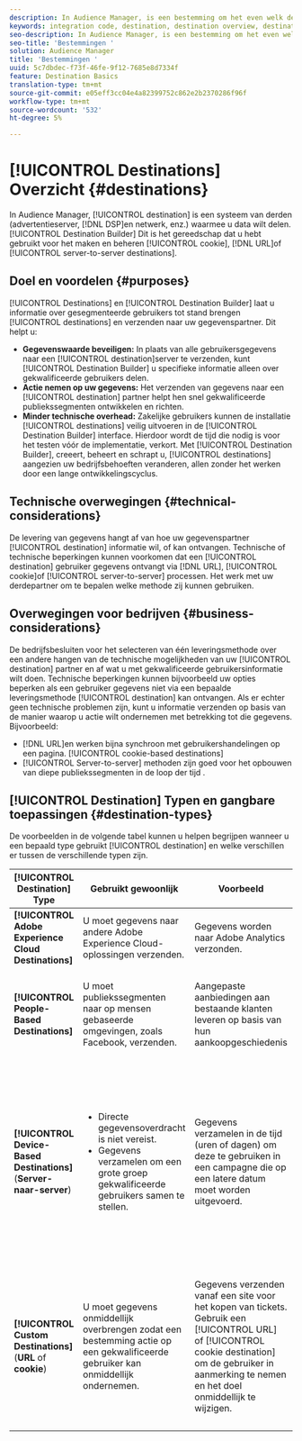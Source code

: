 ```yaml
---
description: In Audience Manager, is een bestemming om het even welk derdesysteem (ad server, DSP, en netwerk, enz.) waarmee u data wilt delen. De Bouwer van de bestemming is het hulpmiddel u gebruikte om koekje, URL, of server-aan-server bestemmingen tot stand te brengen en te beheren.
keywords: integration code, destination, destination overview, destination, destination, destination, destination, destination, destination, destination, destination, destination, destination, destination
seo-description: In Audience Manager, is een bestemming om het even welk derdesysteem (ad server, DSP, en netwerk, enz.) waarmee u data wilt delen. De Bouwer van de bestemming is het hulpmiddel u gebruikte om koekje, URL, of server-aan-server bestemmingen tot stand te brengen en te beheren.
seo-title: 'Bestemmingen '
solution: Audience Manager
title: 'Bestemmingen '
uuid: 5c7dbdec-f73f-46fe-9f12-7685e8d7334f
feature: Destination Basics
translation-type: tm+mt
source-git-commit: e05eff3cc04e4a82399752c862e2b2370286f96f
workflow-type: tm+mt
source-wordcount: '532'
ht-degree: 5%

---
```



# [!UICONTROL Destinations] Overzicht {#destinations}

In Audience Manager, [!UICONTROL destination] is een systeem van derden (advertentieserver, [!DNL DSP]en netwerk, enz.) waarmee u data wilt delen. [!UICONTROL Destination Builder] Dit is het gereedschap dat u hebt gebruikt voor het maken en beheren [!UICONTROL cookie], [!DNL URL]of [!UICONTROL server-to-server destinations].

## Doel en voordelen {#purposes}

<!-- c_destinations.xml -->

[!UICONTROL Destinations] en [!UICONTROL Destination Builder] laat u informatie over gesegmenteerde gebruikers tot stand brengen [!UICONTROL destinations] en verzenden naar uw gegevenspartner. Dit helpt u:

* **Gegevenswaarde beveiligen:** In plaats van alle gebruikersgegevens naar een [!UICONTROL destination]server te verzenden, kunt [!UICONTROL Destination Builder] u specifieke informatie alleen over gekwalificeerde gebruikers delen.
* **Actie nemen op uw gegevens:** Het verzenden van gegevens naar een [!UICONTROL destination] partner helpt hen snel gekwalificeerde publiekssegmenten ontwikkelen en richten.
* **Minder technische overhead:** Zakelijke gebruikers kunnen de installatie [!UICONTROL destinations] veilig uitvoeren in de [!UICONTROL Destination Builder] interface. Hierdoor wordt de tijd die nodig is voor het testen vóór de implementatie, verkort. Met [!UICONTROL Destination Builder], creeert, beheert en schrapt u, [!UICONTROL destinations] aangezien uw bedrijfsbehoeften veranderen, allen zonder het werken door een lange ontwikkelingscyclus.

## Technische overwegingen {#technical-considerations}

<!-- destination-delivery-methods.xml -->

De levering van gegevens hangt af van hoe uw gegevenspartner [!UICONTROL destination] informatie wil, of kan ontvangen. Technische of technische beperkingen kunnen voorkomen dat een [!UICONTROL destination] gebruiker gegevens ontvangt via [!DNL URL], [!UICONTROL cookie]of [!UICONTROL server-to-server] processen. Het werk met uw derdepartner om te bepalen welke methode zij kunnen gebruiken.

## Overwegingen voor bedrijven {#business-considerations}

De bedrijfsbesluiten voor het selecteren van één leveringsmethode over een andere hangen van de technische mogelijkheden van uw [!UICONTROL destination] partner en af wat u met gekwalificeerde gebruikersinformatie wilt doen. Technische beperkingen kunnen bijvoorbeeld uw opties beperken als een gebruiker gegevens niet via een bepaalde leveringsmethode [!UICONTROL destination] kan ontvangen. Als er echter geen technische problemen zijn, kunt u informatie verzenden op basis van de manier waarop u actie wilt ondernemen met betrekking tot die gegevens. Bijvoorbeeld:

* [!DNL URL]en werken bijna synchroon met gebruikershandelingen op een pagina. [!UICONTROL cookie-based destinations]
* [!UICONTROL Server-to-server] methoden zijn goed voor het opbouwen van diepe publiekssegmenten in de loop der tijd .

## [!UICONTROL Destination] Typen en gangbare toepassingen {#destination-types}

De voorbeelden in de volgende tabel kunnen u helpen begrijpen wanneer u een bepaald type gebruikt [!UICONTROL destination] en welke verschillen er tussen de verschillende typen zijn.

| [!UICONTROL Destination] Type | Gebruikt gewoonlijk | Voorbeeld | Overwegingen |
|--- |--- |--- |--- |
| **[!UICONTROL Adobe Experience Cloud Destinations]** | U moet gegevens naar andere Adobe Experience Cloud-oplossingen verzenden. | Gegevens worden naar Adobe Analytics verzonden. |  |
| **[!UICONTROL People-Based Destinations]** | U moet publiekssegmenten naar op mensen gebaseerde omgevingen, zoals Facebook, verzenden. | Aangepaste aanbiedingen aan bestaande klanten leveren op basis van hun aankoopgeschiedenis | Het richten van het publiek wordt gedaan door gehakte herkenningstekens. Zie Op [mensen gebaseerde Doelen](people-based-destinations-overview.md). |
| **[!UICONTROL Device-Based Destinations]** (**Server-naar-server**) | <ul><li>Directe gegevensoverdracht is niet vereist.</li><li>Gegevens verzamelen om een grote groep gekwalificeerde gebruikers samen te stellen.</li></ul> | Gegevens verzamelen in de tijd (uren of dagen) om deze te gebruiken in een campagne die op een latere datum moet worden uitgevoerd. | <ul><li>Hiermee worden gegevens over nieuwe en vorige sitebezoekers overgedragen. </li><li>Bezoekers hoeven niet opnieuw te worden gezien om in aanmerking te komen voor andere segmenten.</li></ul> |
| **[!UICONTROL Custom Destinations]** (**URL** of **cookie**) | U moet gegevens onmiddellijk overbrengen zodat een bestemming actie op een gekwalificeerde gebruiker kan onmiddellijk ondernemen. | Gegevens verzenden vanaf een site voor het kopen van tickets. Gebruik een [!UICONTROL URL] of [!UICONTROL cookie destination] om de gebruiker in aanmerking te nemen en het doel onmiddellijk te wijzigen. | <ul><li>Hiermee worden alleen gegevens over nieuwe bezoekers overgedragen. </li><li>Bezoekers moeten weer zichtbaar worden om in aanmerking te komen voor het segment.</li></ul> |
